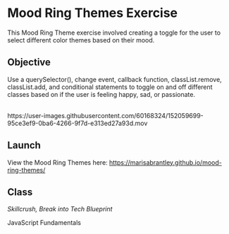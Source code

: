 # Mood Ring Themes Exercise 
This Mood Ring Theme exercise involved creating a toggle for the user to select different color themes based on their mood.

## Objective
Use a querySelector(), change event, callback function, classList.remove, classList.add, and conditional statements to toggle on and off different classes based on if the user is feeling happy, sad, or passionate.

<br/>
https://user-images.githubusercontent.com/60168324/152059699-95ce3ef9-0ba6-4266-9f7d-e313ed27a93d.mov

## Launch

View the Mood Ring Themes here: https://marisabrantley.github.io/mood-ring-themes/

## Class
*Skillcrush, Break into Tech Blueprint*

JavaScript Fundamentals
